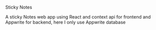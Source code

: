 Sticky Notes 

A sticky Notes web app using React and context api for frontend and Appwrite for backend, here I only use Appwrite database 
